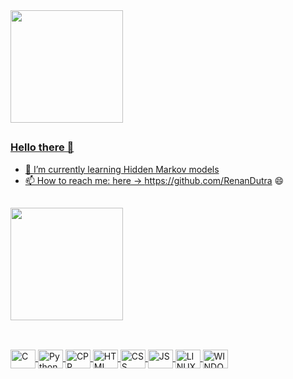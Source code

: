 <div>
  <a href="https://github.com/RenanDutra">
  <img height="180em" src="https://github-readme-stats.vercel.app/api?username=RenanDutra&show_icons=true&theme=tokyonight&include_all_commits=true&count_private=true"/>
</div> 

##

### Hello there 👋

- 🌱 I’m currently learning Hidden Markov models
- 📫 How to reach me: here -> https://github.com/RenanDutra 😄 
 
##
 
<div>
  <a href="https://github.com/RenanDutra"> 
  <img height="180em" src="https://github-readme-stats.vercel.app/api/top-langs/?username=RenanDutra&layout=compact&langs_count=7&theme=tokyonight"/>
</div>

## 
  
 <div style="display: inline_block"><br>
  <img align="center" alt="C" height="30" width="40" src="https://cdn.jsdelivr.net/gh/devicons/devicon/icons/c/c-original.svg">
  <img align="center" alt="Python" height="30" width="40" src="https://cdn.jsdelivr.net/gh/devicons/devicon/icons/python/python-original.svg">
  <img align="center" alt="CPP" height="30" width="40" src="https://cdn.jsdelivr.net/gh/devicons/devicon/icons/cplusplus/cplusplus-original.svg">
  <img align="center" alt="HTML" height="30" width="40" src="https://cdn.jsdelivr.net/gh/devicons/devicon/icons/html5/html5-original.svg">
  <img align="center" alt="CSS" height="30" width="40" src="https://cdn.jsdelivr.net/gh/devicons/devicon/icons/css3/css3-original.svg">
  <img align="center" alt="JS" height="30" width="40" src="https://cdn.jsdelivr.net/gh/devicons/devicon/icons/javascript/javascript-original.svg">
  <img align="center" alt="LINUX" height="30" width="40" src="https://cdn.jsdelivr.net/gh/devicons/devicon/icons/linux/linux-original.svg">
  <img align="center" alt="WINDOWS" height="30" width="40" src="https://cdn.jsdelivr.net/gh/devicons/devicon/icons/windows8/windows8-original.svg">
</div>
